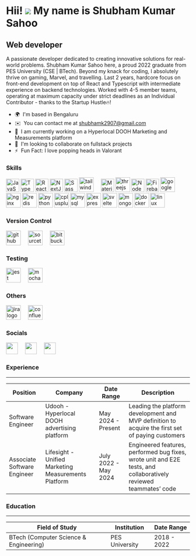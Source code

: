 Hii! ![](https://user-images.githubusercontent.com/18350557/176309783-0785949b-9127-417c-8b55-ab5a4333674e.gif) My name is Shubham Kumar Sahoo
=======================================================================================================================================

Web developer
-------------

A passionate developer dedicated to creating innovative solutions for real-world problems. Shubham Kumar Sahoo here, a proud 2022 graduate from PES University (CSE | BTech). Beyond my knack for coding, I absolutely thrive on gaming, Marvel, and travelling.
Last 2 years, hardcore focus on front-end development on top of React and Typescript with intermediate experience on backend technologies. Worked with 4-5 member teams, operating at maximum capacity under strict deadlines as an Individual Contributor - thanks to the Startup Hustle🔥!

* 🌍  I'm based in Bengaluru
* ✉️  You can contact me at [shubhamk2907@gmail.com](mailto:shubhamk2907@gmail.com)
* 🧠  I am currently working on a Hyperlocal DOOH Marketing and Measurements platform
* 🤝  I'm looking to collaborate on fullstack projects
* ⚡  Fun Fact: I love popping heads in Valorant

### Skills

<p align="left">
<a href="https://developer.mozilla.org/en-US/docs/Web/JavaScript" target="_blank" rel="noreferrer"><img src="https://raw.githubusercontent.com/danielcranney/readme-generator/main/public/icons/skills/javascript-colored.svg" width="36" height="36" alt="JavaScript" /></a>
<a href="https://www.typescriptlang.org/" target="_blank" rel="noreferrer"><img src="https://raw.githubusercontent.com/danielcranney/readme-generator/main/public/icons/skills/typescript-colored.svg" width="36" height="36" alt="TypeScript" /></a>
<a href="https://reactjs.org/" target="_blank" rel="noreferrer"><img src="https://raw.githubusercontent.com/danielcranney/readme-generator/main/public/icons/skills/react-colored.svg" width="36" height="36" alt="React" /></a>
<a href="https://nextjs.org/docs" target="_blank" rel="noreferrer"><img src="https://raw.githubusercontent.com/danielcranney/readme-generator/main/public/icons/skills/nextjs-colored.svg" width="36" height="36" alt="NextJs" /></a>
<a href="https://sass-lang.com/" target="_blank" rel="noreferrer"><img src="https://raw.githubusercontent.com/danielcranney/readme-generator/main/public/icons/skills/sass-colored.svg" width="36" height="36" alt="Sass" /></a>
<img src="https://cdn.jsdelivr.net/gh/devicons/devicon/icons/tailwindcss/tailwindcss-original-wordmark.svg" height="40" alt="tailwindcss logo"  />
  <img width="12" />
<a href="https://mui.com/" target="_blank" rel="noreferrer"><img src="https://raw.githubusercontent.com/danielcranney/readme-generator/main/public/icons/skills/materialui-colored.svg" width="36" height="36" alt="Material UI" /></a>
<img src="https://cdn.jsdelivr.net/gh/devicons/devicon/icons/threejs/threejs-original.svg" height="40" alt="threejs logo"  />
<a href="https://nodejs.org/en/" target="_blank" rel="noreferrer"><img src="https://raw.githubusercontent.com/danielcranney/readme-generator/main/public/icons/skills/nodejs-colored.svg" width="36" height="36" alt="NodeJS" /></a>
<a href="https://firebase.google.com/" target="_blank" rel="noreferrer"><img src="https://raw.githubusercontent.com/danielcranney/readme-generator/main/public/icons/skills/firebase-colored.svg" width="36" height="36" alt="Firebase" /></a>
      <img src="https://cdn.jsdelivr.net/gh/devicons/devicon/icons/googlecloud/googlecloud-original.svg" height="40" alt="googlecloud logo"  />
  
  <img src="https://cdn.jsdelivr.net/gh/devicons/devicon/icons/nginx/nginx-original.svg" height="40" alt="nginx logo"  />
  
  <img src="https://cdn.jsdelivr.net/gh/devicons/devicon/icons/redis/redis-original.svg" height="40" alt="redis logo"  />
  
  <img src="https://cdn.jsdelivr.net/gh/devicons/devicon/icons/python/python-original.svg" height="40" alt="python logo"  />

  <img src="https://cdn.jsdelivr.net/gh/devicons/devicon/icons/cplusplus/cplusplus-original.svg" height="40" alt="cplusplus logo"  />

  <img src="https://cdn.jsdelivr.net/gh/devicons/devicon/icons/mysql/mysql-original.svg" height="40" alt="mysql logo"  />
  
  <img src="https://cdn.jsdelivr.net/gh/devicons/devicon/icons/express/express-original.svg" height="40" alt="express logo"  />
  
  <img src="https://cdn.jsdelivr.net/gh/devicons/devicon/icons/svelte/svelte-original.svg" height="40" alt="svelte logo"  />
  
  <img src="https://cdn.jsdelivr.net/gh/devicons/devicon/icons/mongodb/mongodb-original.svg" height="40" alt="mongodb logo"  />
  
  <img src="https://cdn.jsdelivr.net/gh/devicons/devicon/icons/docker/docker-original.svg" height="40" alt="docker logo"  />
  
  <img src="https://cdn.jsdelivr.net/gh/devicons/devicon/icons/linux/linux-original.svg" height="40" alt="linux logo"  />
</p>

### Version Control

<p align="left">
<img src="https://cdn.jsdelivr.net/gh/devicons/devicon/icons/github/github-original.svg" height="40" alt="github logo"  />
  <img width="12" />
<img src="https://cdn.jsdelivr.net/gh/devicons/devicon/icons/sourcetree/sourcetree-original.svg" height="40" alt="sourcetree logo"  />
  <img width="12" />
      <img src="https://cdn.jsdelivr.net/gh/devicons/devicon/icons/bitbucket/bitbucket-original.svg" height="40" alt="bitbucket logo"  />
</p>

### Testing

<p align="left">
<img src="https://cdn.jsdelivr.net/gh/devicons/devicon/icons/jest/jest-plain.svg" height="40" alt="jest logo"  /> <img width="12" />
<img src="https://cdn.jsdelivr.net/gh/devicons/devicon/icons/mocha/mocha-plain.svg" height="40" alt="mocha logo"  />
  <img width="12" />
</p>

### Others

<p align="left">
      <img src="https://cdn.jsdelivr.net/gh/devicons/devicon/icons/jira/jira-original.svg" height="40" alt="jira logo"  />
  <img width="12" />
  <img src="https://cdn.jsdelivr.net/gh/devicons/devicon/icons/confluence/confluence-original.svg" height="40" alt="confluence logo"  />
</p>

### Socials

<p align="left"> 
<a href="https://www.github.com/ShubhamK-2907" target="_blank" rel="noreferrer"><img src="https://raw.githubusercontent.com/danielcranney/readme-generator/main/public/icons/socials/github.svg" width="32" height="32" /></a> 
      <img width="12" />
<a href="https://www.linkedin.com/in/shubham-kumar-sahoo2907/" target="_blank" rel="noreferrer"><img src="https://raw.githubusercontent.com/danielcranney/readme-generator/main/public/icons/socials/linkedin.svg" width="32" height="32" /></a>
      <img width="12" />
<a href="https://www.instagram.com/shubhamkumar_29/" target="_blank" rel="noreferrer"><img src="https://raw.githubusercontent.com/danielcranney/readme-generator/main/public/icons/socials/instagram.svg" width="32" height="32" /></a>
</p>

### Experience

---

| Position | Company | Date Range | Description |  
| ------------- | ------------- | ------------- | ------------- |
| Software Engineer | Udooh - Hyperlocal DOOH advertising platform | May 2024 - Present | Leading the platform development and MVP definition to acquire the first set of paying customers |
| Associate Software Engineer | Lifesight - Unified Marketing Measurements Platform | July 2022 - May 2024 | Engineered features, performed bug fixes, wrote unit and E2E tests, and collaboratively reviewed teammates’ code |

### Education

---

| Field of Study | Institution | Date Range | 
| ------------- | ------------- | ------------- | 
| BTech (Computer Science & Engineering) | PES University | 2018 - 2022 |
